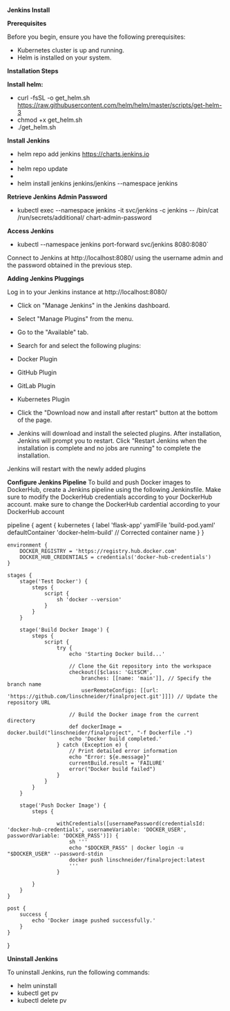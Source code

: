 **Jenkins Install**

**Prerequisites**

Before you begin, ensure you have the following prerequisites:

- Kubernetes cluster is up and running.
- Helm is installed on your system.


**Installation Steps**


**Install helm:**

- curl -fsSL -o get_helm.sh https://raw.githubusercontent.com/helm/helm/master/scripts/get-helm-3
- chmod +x get_helm.sh
- ./get_helm.sh


**Install Jenkins**
-  helm repo add jenkins https://charts.jenkins.io
- 
-  helm repo update
-  
-  helm install jenkins jenkins/jenkins --namespace jenkins

 **Retrieve Jenkins Admin Password**

- kubectl exec --namespace jenkins -it svc/jenkins -c jenkins -- /bin/cat /run/secrets/additional/   chart-admin-password
 
 **Access Jenkins**

- kubectl --namespace jenkins port-forward svc/jenkins 8080:8080`

Connect to Jenkins at http://localhost:8080/ using the username admin and the password obtained in the previous step.

 

**Adding Jenkins Pluggings**

 Log in to your Jenkins instance at http://localhost:8080/

- Click on "Manage Jenkins" in the Jenkins dashboard.

- Select "Manage Plugins" from the menu.

- Go to the "Available" tab.
 
- Search for and select the following plugins:
 
- Docker Plugin
- GitHub Plugin
- GitLab Plugin
- Kubernetes Plugin
- Click the "Download now and install after restart" button at the bottom of the page.

- Jenkins will download and install the selected plugins. After installation, Jenkins will prompt you to restart. Click "Restart Jenkins when the installation is complete and no jobs are running" to complete the installation.

Jenkins will restart with the newly added plugins


 
**Configure Jenkins Pipeline**
To build and push Docker images to DockerHub, create a Jenkins pipeline using the following Jenkinsfile. Make sure to modify the DockerHub credentials according to your DockerHub account.
 make sure to change the DockerHub cardential according to your DockerHub account


pipeline {
    agent {
        kubernetes {
            label 'flask-app'
            yamlFile 'build-pod.yaml'
            defaultContainer 'docker-helm-build' // Corrected container name
        }
    }

    environment {
        DOCKER_REGISTRY = 'https://registry.hub.docker.com'
        DOCKER_HUB_CREDENTIALS = credentials('docker-hub-credentials') 
    }

    stages {
        stage('Test Docker') {
            steps {
                script {
                    sh 'docker --version'
                }
            }
        }

        stage('Build Docker Image') {
            steps {
                script {
                    try {
                        echo 'Starting Docker build...'
                        
                        // Clone the Git repository into the workspace
                        checkout([$class: 'GitSCM', 
                            branches: [[name: 'main']], // Specify the branch name
                            userRemoteConfigs: [[url: 'https://github.com/linschneider/finalproject.git']]]) // Update the repository URL
                        
                        // Build the Docker image from the current directory
                        def dockerImage = docker.build("linschneider/finalproject", "-f Dockerfile .")
                        echo 'Docker build completed.'
                    } catch (Exception e) {
                        // Print detailed error information
                        echo "Error: ${e.message}"
                        currentBuild.result = 'FAILURE'
                        error("Docker build failed")
                    }
                }
            }
        }

        stage('Push Docker Image') {
            steps {
             
                    withCredentials([usernamePassword(credentialsId: 'docker-hub-credentials', usernameVariable: 'DOCKER_USER', passwordVariable: 'DOCKER_PASS')]) {
                        sh '''
                        echo "$DOCKER_PASS" | docker login -u "$DOCKER_USER" --password-stdin
                        docker push linschneider/finalproject:latest
                        '''
                    }
                
            }
        }
    }

    post {
        success {
            echo 'Docker image pushed successfully.'
        }
    }
}


**Uninstall Jenkins**

To uninstall Jenkins, run the following commands:

-  helm uninstall <jenkins>
-  kubectl get pv
-  kubectl delete pv <pv-name>



